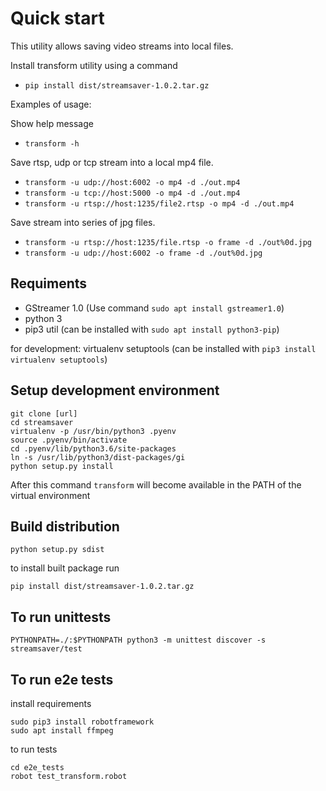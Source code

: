 # Quick start

This utility allows saving video streams into local files.

Install transform utility using a command
* `pip install dist/streamsaver-1.0.2.tar.gz`

Examples of usage:

Show help message
* `transform -h`

Save rtsp, udp or tcp stream into a local mp4 file.

* `transform -u udp://host:6002 -o mp4 -d ./out.mp4`
* `transform -u tcp://host:5000 -o mp4 -d ./out.mp4`
* `transform -u rtsp://host:1235/file2.rtsp -o mp4 -d ./out.mp4`

Save stream into series of jpg files.

* `transform -u rtsp://host:1235/file.rtsp -o frame -d ./out%0d.jpg`
* `transform -u udp://host:6002 -o frame -d ./out%0d.jpg`


## Requiments

* GStreamer 1.0 (Use command `sudo apt install gstreamer1.0`)
* python 3
* pip3 util (can be installed with `sudo apt install python3-pip`)

for development:
virtualenv setuptools (can be installed with `pip3 install virtualenv setuptools`)

## Setup development environment

```
git clone [url]
cd streamsaver
virtualenv -p /usr/bin/python3 .pyenv
source .pyenv/bin/activate
cd .pyenv/lib/python3.6/site-packages
ln -s /usr/lib/python3/dist-packages/gi
python setup.py install
```

After this command `transform` will become available in the PATH of the virtual environment

## Build distribution

`python setup.py sdist`

to install built package run

`pip install dist/streamsaver-1.0.2.tar.gz`

## To run unittests

`PYTHONPATH=./:$PYTHONPATH python3 -m unittest discover -s streamsaver/test`

## To run e2e tests

install requirements  
```
sudo pip3 install robotframework
sudo apt install ffmpeg
```

to run tests
```
cd e2e_tests
robot test_transform.robot
```

